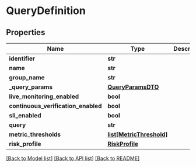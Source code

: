 # QueryDefinition

## Properties
Name | Type | Description | Notes
------------ | ------------- | ------------- | -------------
**identifier** | **str** |  | 
**name** | **str** |  | [optional] 
**group_name** | **str** |  | [optional] 
**_query_params** | [**QueryParamsDTO**](QueryParamsDTO.md) |  | [optional] 
**live_monitoring_enabled** | **bool** |  | [optional] 
**continuous_verification_enabled** | **bool** |  | [optional] 
**sli_enabled** | **bool** |  | [optional] 
**query** | **str** |  | [optional] 
**metric_thresholds** | [**list[MetricThreshold]**](MetricThreshold.md) |  | [optional] 
**risk_profile** | [**RiskProfile**](RiskProfile.md) |  | [optional] 

[[Back to Model list]](../README.md#documentation-for-models) [[Back to API list]](../README.md#documentation-for-api-endpoints) [[Back to README]](../README.md)


